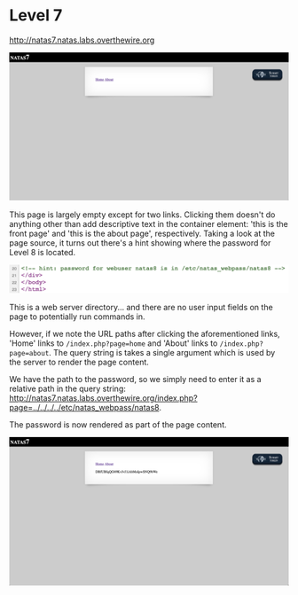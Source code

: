 # Level 7

http://natas7.natas.labs.overthewire.org

![](assets/natas7.png)

This page is largely empty except for two links. Clicking them doesn't do anything other than add descriptive text in the container element: 'this is the front page' and 'this is the about page', respectively. Taking a look at the page source, it turns out there's a hint showing where the password for Level 8 is located.

![](assets/natas7-solution-1.png)

This is a web server directory... and there are no user input fields on the page to potentially run commands in.

However, if we note the URL paths after clicking the aforementioned links, 'Home' links to `/index.php?page=home` and 'About' links to `/index.php?page=about`. The query string is takes a single argument which is used by the server to render the page content.

We have the path to the password, so we simply need to enter it as a relative path in the query string: <http://natas7.natas.labs.overthewire.org/index.php?page=../../../../etc/natas_webpass/natas8>.

The password is now rendered as part of the page content.

![](assets/natas7-solution-2.png)
